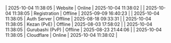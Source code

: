 | 2025-10-04 11:38:05 | Website | Online | 2025-10-04 11:38:02 |
| 2025-10-04 11:38:05 | Registration | Offline | 2025-09-09 16:40:23 |
| 2025-10-04 11:38:05 | Auth Server | Offline | 2025-08-18 09:33:31 |
| 2025-10-04 11:38:05 | Kezan (PvE) | Offline | 2025-08-03 17:58:02 |
| 2025-10-04 11:38:05 | Gurubashi (PvP) | Offline | 2025-08-23 21:44:06 |
| 2025-10-04 11:38:05 | Cloudflare | Online | 2025-10-04 11:38:02 |
